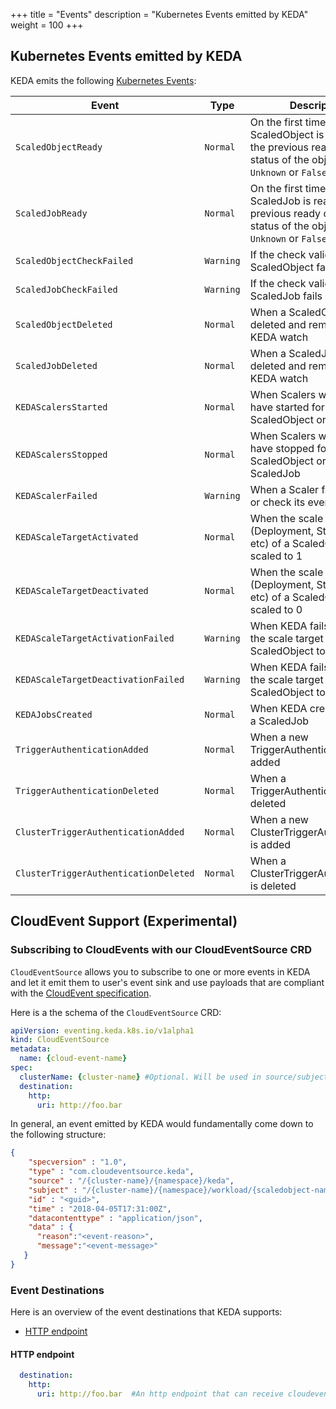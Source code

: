 +++
title = "Events"
description = "Kubernetes Events emitted by KEDA"
weight = 100
+++

## Kubernetes Events emitted by KEDA

KEDA emits the following [Kubernetes Events](https://kubernetes.io/docs/reference/generated/kubernetes-api/v1.19/#event-v1-core):

| Event                                 | Type      | Description                                                                                                                 |
| ------------------------------------- | --------- | --------------------------------------------------------------------------------------------------------------------------- |
| `ScaledObjectReady`                   | `Normal`  | On the first time a ScaledObject is ready, or if the previous ready condition status of the object was `Unknown` or `False` |
| `ScaledJobReady`                      | `Normal`  | On the first time a ScaledJob is ready, or if the previous ready condition status of the object was `Unknown` or `False`    |
| `ScaledObjectCheckFailed`             | `Warning` | If the check validation for a ScaledObject fails                                                                            |
| `ScaledJobCheckFailed`                | `Warning` | If the check validation for a ScaledJob fails                                                                               |
| `ScaledObjectDeleted`                 | `Normal`  | When a ScaledObject is deleted and removed from KEDA watch                                                                  |
| `ScaledJobDeleted`                    | `Normal`  | When a ScaledJob is deleted and removed from KEDA watch                                                                     |
| `KEDAScalersStarted`                  | `Normal`  | When Scalers watch loop have started for a ScaledObject or ScaledJob                                                        |
| `KEDAScalersStopped`                  | `Normal`  | When Scalers watch loop have stopped for a ScaledObject or a ScaledJob                                                      |
| `KEDAScalerFailed`                    | `Warning` | When a Scaler fails to create or check its event source                                                                     |
| `KEDAScaleTargetActivated`            | `Normal`  | When the scale target (Deployment, StatefulSet, etc) of a ScaledObject is scaled to 1                                       |
| `KEDAScaleTargetDeactivated`          | `Normal`  | When the scale target (Deployment, StatefulSet, etc) of a ScaledObject is scaled to 0                                       |
| `KEDAScaleTargetActivationFailed`     | `Warning` | When KEDA fails to scale the scale target of a ScaledObject to 1                                                            |
| `KEDAScaleTargetDeactivationFailed`   | `Warning` | When KEDA fails to scale the scale target of a ScaledObject to 0                                                            |
| `KEDAJobsCreated`                     | `Normal`  | When KEDA creates jobs for a ScaledJob                                                                                      |
| `TriggerAuthenticationAdded`          | `Normal`  | When a new TriggerAuthentication is added                                                                                   |
| `TriggerAuthenticationDeleted`        | `Normal`  | When a TriggerAuthentication is deleted                                                                                     |
| `ClusterTriggerAuthenticationAdded`   | `Normal`  | When a new ClusterTriggerAuthentication is added                                                                            |
| `ClusterTriggerAuthenticationDeleted` | `Normal`  | When a ClusterTriggerAuthentication is deleted                                                                              |


## CloudEvent Support (Experimental)

### Subscribing to CloudEvents with our CloudEventSource CRD

`CloudEventSource` allows you to subscribe to one or more events in KEDA and let it emit them to user's event sink and use payloads that are compliant with the [CloudEvent specification](https://cloudevents.io/).

Here is a the schema of the `CloudEventSource` CRD:

```yaml
apiVersion: eventing.keda.k8s.io/v1alpha1
kind: CloudEventSource
metadata:
  name: {cloud-event-name}
spec:
  clusterName: {cluster-name} #Optional. Will be used in source/subject. And a "default" value will be set if this value is empty 
  destination:
    http:
      uri: http://foo.bar
```

In general, an event emitted by KEDA would fundamentally come down to the following structure:
```json
{
    "specversion" : "1.0",
    "type" : "com.cloudeventsource.keda",
    "source" : "/{cluster-name}/{namespace}/keda",
    "subject" : "/{cluster-name}/{namespace}/workload/{scaledobject-name}",
    "id" : "<guid>",
    "time" : "2018-04-05T17:31:00Z",
    "datacontenttype" : "application/json",
    "data" : {
      "reason":"<event-reason>",
      "message":"<event-message>"
   }
}
```

### Event Destinations

Here is an overview of the event destinations that KEDA supports:

- [HTTP endpoint](#http-endpoint)

#### HTTP endpoint
```yaml
  destination:
    http:
      uri: http://foo.bar  #An http endpoint that can receive cloudevent
```
